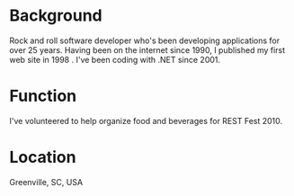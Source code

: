 # Background #
Rock and roll software developer who's been developing applications for over 25 years. Having been on the internet since 1990, I published my first web site in 1998 . I've been coding with .NET since 2001.

# Function #
I've volunteered to help organize food and beverages for REST Fest 2010.

# Location #
Greenville, SC, USA